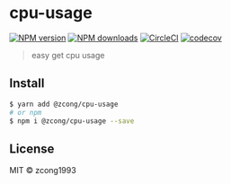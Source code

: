 # cpu-usage

[![NPM version](https://img.shields.io/npm/v/@zcong/cpu-usage.svg?style=flat)](https://npmjs.com/package/@zcong/cpu-usage) [![NPM downloads](https://img.shields.io/npm/dm/@zcong/cpu-usage.svg?style=flat)](https://npmjs.com/package/@zcong/cpu-usage) [![CircleCI](https://circleci.com/gh/zcong1993/cpu-usage/tree/master.svg?style=shield)](https://circleci.com/gh/zcong1993/cpu-usage/tree/master) [![codecov](https://codecov.io/gh/zcong1993/cpu-usage/branch/master/graph/badge.svg)](https://codecov.io/gh/zcong1993/cpu-usage)

> easy get cpu usage

## Install

```bash
$ yarn add @zcong/cpu-usage
# or npm
$ npm i @zcong/cpu-usage --save
```

## License

MIT &copy; zcong1993
